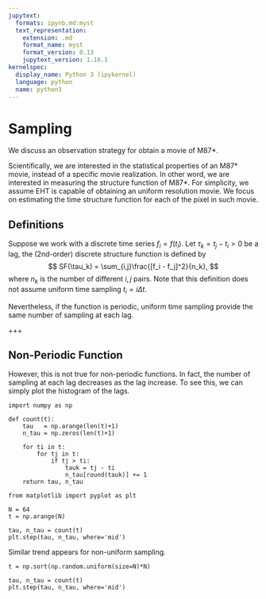 ```yaml
---
jupytext:
  formats: ipynb,md:myst
  text_representation:
    extension: .md
    format_name: myst
    format_version: 0.13
    jupytext_version: 1.16.1
kernelspec:
  display_name: Python 3 (ipykernel)
  language: python
  name: python3
---
```


# Sampling

We discuss an observation strategy for obtain a movie of M87*.

Scientifically, we are interested in the statistical properties of an M87* movie, instead of a specific movie realization.
In other word, we are interested in measuring the structure function of M87*.
For simplicity, we assume EHT is capable of obtaining an uniform resolution movie.
We focus on estimating the time structure function for each of the pixel in such movie.

## Definitions

Suppose we work with a discrete time series $f_i = f(t_i)$.
Let $\tau_k = t_j - t_i > 0$ be a lag, the (2nd-order) discrete structure function is defined by
$$
SF(\tau_k) = \sum_{i,j}\frac{[f_i - f_j]^2}{n_k},
$$
where $n_k$ is the number of different $i,j$ pairs.
Note that this definition does not assume uniform time sampling $t_i = i\Delta t$.

Nevertheless, if the function is periodic, uniform time sampling provide the same number of sampling at each lag.

+++

## Non-Periodic Function

However, this is not true for non-periodic functions.
In fact, the number of sampling at each lag decreases as the lag increase.
To see this, we can simply plot the histogram of the lags.

```{code-cell} ipython3
import numpy as np

def count(t):
    tau   = np.arange(len(t)+1)
    n_tau = np.zeros(len(t)+1)

    for ti in t:
        for tj in t:
            if tj > ti:
                tauk = tj - ti
                n_tau[round(tauk)] += 1
    return tau, n_tau
```

```{code-cell} ipython3
from matplotlib import pyplot as plt

N = 64
t = np.arange(N)

tau, n_tau = count(t)
plt.step(tau, n_tau, where='mid')
```

Similar trend appears for non-uniform sampling.

```{code-cell} ipython3
t = np.sort(np.random.uniform(size=N)*N)

tau, n_tau = count(t)
plt.step(tau, n_tau, where='mid')
```

```{code-cell} ipython3

```
